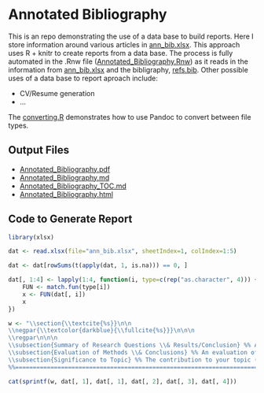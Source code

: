 Annotated Bibliography
========================================================

This is an repo demonstrating the use of a data base to build reports.  Here I store information around various articles in [ann_bib.xlsx](ann_bib.xlsx).  This approach uses R + knitr to create reports from a data base.  The  process is fully automated in the .Rnw file ([Annotated_Bibliography.Rnw](Annotated_Bibliography.Rnw)) as it reads in the information from [ann_bib.xlsx](ann_bib.xlsx) and the bibligraphy, [refs.bib](refs.bib).  Other possible uses of a data base to report aproach include:

- CV/Resume generation
- ...   

The [converting.R](converting.R) demonstrates how to use Pandoc to convert between file types.  

## Output Files

- [Annotated_Bibliography.pdf](Annotated_Bibliography.pdf)    
- [Annotated_Bibliography.md](Annotated_Bibliography.md)
- [Annotated_Bibliography_TOC.md](Annotated_Bibliography_TOC.md)
- [Annotated_Bibliography.html](Annotated_Bibliography.html)   

## Code to Generate Report

```r
library(xlsx)

dat <- read.xlsx(file="ann_bib.xlsx", sheetIndex=1, colIndex=1:5)

dat <- dat[rowSums(t(apply(dat, 1, is.na))) == 0, ]

dat[, 1:4] <- lapply(1:4, function(i, type=c(rep("as.character", 4))) {
    FUN <- match.fun(type[i])
    x <- FUN(dat[, i])
    x
})

w <- "\\section{\\textcite{%s}}\n\n
\\negpar{\\textcolor{darkblue}{\\fullcite{%s}}}\n\n\n
\\regpar\n\n\n
\\subsection{Summary of Research Questions \\& Results/Conclusion} %% A short summary of the research question and results/conclusions (75-100 words)\n%s\n
\\subsection{Evaluation of Methods \\& Conclusions} %% An evaluation of methods and conclusions (25-75) words.\n%s\n
\\subsection{Significance to Topic} %% The contribution to your topic (why is this paper important?)\n%s\n
%%==========================================================================\n\n"

cat(sprintf(w, dat[, 1], dat[, 1], dat[, 2], dat[, 3], dat[, 4]))
```

